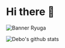 # Hi there 👋
![Banner Ryuga](https://github.com/debojotee/debojotee/blob/main/Banner.png)

![Debo's github stats](https://github-readme-stats.vercel.app/api?username=debojotee&show_icons=true&theme=radical)

<!--
**debojotee/debojotee** is a ✨ _special_ ✨ repository because its `README.md` (this file) appears on your GitHub profile.

Here are some ideas to get you started:

- 🔭 I’m currently working on ...
- 🌱 I’m currently learning ...
- 👯 I’m looking to collaborate on ...
- 🤔 I’m looking for help with ...
- 💬 Ask me about ...
- 📫 How to reach me: ...
- 😄 Pronouns: ...
- ⚡ Fun fact: ...
-->
